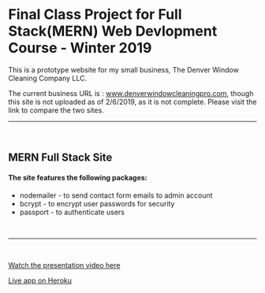 # Final Class Project for Full Stack(MERN) Web Devlopment Course - Winter 2019
This is a prototype website for my small business, The Denver Window Cleaning Company LLC. 

The current business URL is : www.denverwindowcleaningpro.com, though this site is not uploaded as of 2/6/2019, as it is not complete. Please visit the link to compare the two sites.

---

<br>

## MERN Full Stack Site

#### The site features the following packages:

- nodemailer - to send contact form emails to admin account
- bcrypt - to encrypt user passwords for security
- passport - to authenticate users

<br>

---

<br>

[Watch the presentation video here](https://drive.google.com/file/d/1v_yxyMBfO2Bb6QRfRyCNwIvNNJ2tP-5R/view)

[Live app on Heroku](https://jp-final-project.herokuapp.com/)


